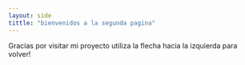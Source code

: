 ```yaml
---
layout: side
tittle: "bienvenidos a la segunda pagina"
---
```

Gracias por visitar mi proyecto
utiliza la flecha hacia la izquierda para volver!
